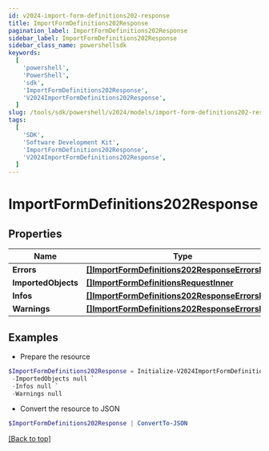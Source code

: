 ```yaml
---
id: v2024-import-form-definitions202-response
title: ImportFormDefinitions202Response
pagination_label: ImportFormDefinitions202Response
sidebar_label: ImportFormDefinitions202Response
sidebar_class_name: powershellsdk
keywords:
  [
    'powershell',
    'PowerShell',
    'sdk',
    'ImportFormDefinitions202Response',
    'V2024ImportFormDefinitions202Response',
  ]
slug: /tools/sdk/powershell/v2024/models/import-form-definitions202-response
tags:
  [
    'SDK',
    'Software Development Kit',
    'ImportFormDefinitions202Response',
    'V2024ImportFormDefinitions202Response',
  ]
---
```


# ImportFormDefinitions202Response

## Properties

| Name | Type | Description | Notes |
| --- | --- | --- | --- |
| **Errors** | [**[]ImportFormDefinitions202ResponseErrorsInner**](import-form-definitions202-response-errors-inner) |  | [optional] |
| **ImportedObjects** | [**[]ImportFormDefinitionsRequestInner**](import-form-definitions-request-inner) |  | [optional] |
| **Infos** | [**[]ImportFormDefinitions202ResponseErrorsInner**](import-form-definitions202-response-errors-inner) |  | [optional] |
| **Warnings** | [**[]ImportFormDefinitions202ResponseErrorsInner**](import-form-definitions202-response-errors-inner) |  | [optional] |

## Examples

- Prepare the resource

```powershell
$ImportFormDefinitions202Response = Initialize-V2024ImportFormDefinitions202Response  -Errors null `
 -ImportedObjects null `
 -Infos null `
 -Warnings null
```

- Convert the resource to JSON

```powershell
$ImportFormDefinitions202Response | ConvertTo-JSON
```

[[Back to top]](#)
